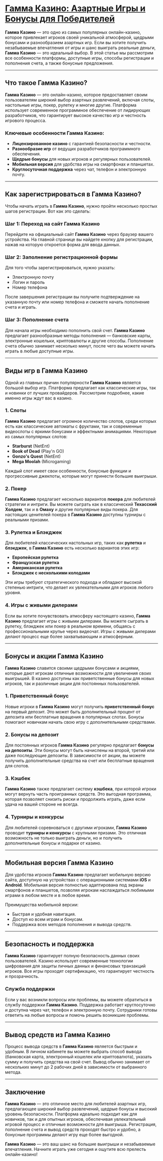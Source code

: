 # [Гамма Казино: Азартные Игры и Бонусы для Победителей](https://brandplay.link/RD52jZbL)

**Гамма Казино** — это одно из самых популярных онлайн-казино, которое привлекает игроков своей уникальной атмосферой, щедрыми бонусами и разнообразием азартных игр. Если вы хотите получить незабываемые впечатления от игры и шанс выиграть реальные деньги, **Гамма Казино** — это идеальный выбор. В этой статье мы рассмотрим все особенности платформы, доступные игры, способы регистрации и пополнения счета, а также бонусные предложения.

***

## Что такое Гамма Казино?

**Гамма Казино** — это онлайн-казино, которое предоставляет своим пользователям широкий выбор азартных развлечений, включая слоты, настольные игры, покер, рулетку и многие другие. Платформа использует современное программное обеспечение от лидирующих разработчиков, что гарантирует высокое качество игр и честность игрового процесса.

### Ключевые особенности Гамма Казино:

* **Лицензированное казино** с гарантией безопасности и честности.
* **Разнообразие игр** от ведущих разработчиков программного обеспечения.
* **Щедрые бонусы** для новых игроков и регулярных пользователей.
* **Мобильная версия** для удобства игры на смартфонах и планшетах.
* **Круглосуточная поддержка** через чат, телефон и электронную почту.

***

## Как зарегистрироваться в Гамма Казино?

Чтобы начать играть в **Гамма Казино**, нужно пройти несколько простых шагов регистрации. Вот как это сделать:

### Шаг 1: Переход на сайт Гамма Казино

Перейдите на официальный сайт **Гамма Казино** через браузер вашего устройства. На главной странице вы найдете кнопку для регистрации, нажав на которую откроется форма для ввода данных.

### Шаг 2: Заполнение регистрационной формы

Для того чтобы зарегистрироваться, нужно указать:

* Электронную почту
* Логин и пароль
* Номер телефона

После завершения регистрации вы получите подтверждение на указанную почту или номер телефона и сможете начать пополнение счета и играть.

### Шаг 3: Пополнение счета

Для начала игры необходимо пополнить свой счет. **Гамма Казино** предлагает разнообразные методы пополнения — банковские карты, электронные кошельки, криптовалюты и другие способы. Пополнение счета обычно занимает несколько минут, после чего вы можете начать играть в любые доступные игры.

***

## Виды игр в Гамма Казино

Одной из главных причин популярности **Гамма Казино** является большой выбор игр. Платформа предлагает как классические игры, так и новинки от лучших провайдеров. Рассмотрим подробнее, какие именно игры ждут вас в казино.

### 1. Слоты

**Гамма Казино** предлагает огромное количество слотов, среди которых есть как классические автоматы с фруктами, так и современные видеослоты с яркими бонусами и эффектными анимациями. Некоторые из самых популярных слотов:

* **Starburst** (NetEnt)
* **Book of Dead** (Play'n GO)
* **Gonzo's Quest** (NetEnt)
* **Mega Moolah** (Microgaming)

Каждый слот имеет свои особенности, бонусные функции и прогрессивные джекпоты, которые могут принести большие выигрыши.

### 2. Покер

**Гамма Казино** предлагает несколько вариантов **покера** для любителей стратегии и интриги. Вы можете сыграть как в классический **Техасский Холдем**, так и в **Омаху** и другие популярные виды покера. Для настоящих ценителей покера в **Гамма Казино** доступны турниры с реальными призами.

### 3. Рулетка и Блэкджек

Для любителей классических настольных игр, таких как **рулетка** и **блэкджек**, в **Гамма Казино** есть несколько вариантов этих игр:

* **Европейская рулетка**
* **Французская рулетка**
* **Американская рулетка**
* **Блэкджек с несколькими колодами**

Эти игры требуют стратегического подхода и обладают высокой степенью интриги, что делает их увлекательными для игроков любого уровня.

### 4. Игры с живыми дилерами

Если вы хотите почувствовать атмосферу настоящего казино, **Гамма Казино** предлагает игры с живыми дилерами. Вы можете сыграть в рулетку, блэкджек или покер в реальном времени, общаясь с профессиональными крупье через видеочат. Игры с живыми дилерами делают процесс еще более захватывающим и атмосферным.

***

## Бонусы и акции Гамма Казино

**Гамма Казино** славится своими щедрыми бонусами и акциями, которые дают игрокам отличные возможности для увеличения своих выигрышей. В казино доступны как приветственные бонусы для новых игроков, так и различные акции для постоянных пользователей.

### 1. Приветственный бонус

Новые игроки в **Гамма Казино** могут получить **приветственный бонус** на первый депозит. Это может быть дополнительный процент от депозита или бесплатные вращения в популярных слотах. Бонусы помогают новичкам начать свою игру с дополнительными средствами.

### 2. Бонусы на депозит

Для постоянных игроков **Гамма Казино** регулярно предлагает **бонусы на депозиты**. Эти бонусы могут быть начислены на второй, третий или даже последующие депозиты. В зависимости от акции, вы можете получить дополнительные средства на счет или бесплатные вращения для слотов.

### 3. Кэшбек

**Гамма Казино** также предлагает систему **кэшбека**, при которой игроки могут вернуть часть проигранных средств. Это выгодная программа, которая позволяет снизить риски и продолжить играть, даже если удача на вашей стороне не всегда.

### 4. Турниры и конкурсы

Для любителей соревноваться с другими игроками, **Гамма Казино** проводит **турниры и конкурсы** с крупными призами. Это отличная возможность не только выиграть деньги, но и получить дополнительные бонусы и подарки от казино.

***

## Мобильная версия Гамма Казино

Для удобства игроков **Гамма Казино** предлагает мобильную версию сайта, доступную на устройствах с операционными системами **iOS** и **Android**. Мобильная версия полностью адаптирована под экраны смартфонов и планшетов, позволяя игрокам наслаждаться любимыми играми в любом месте и в любое время.

Преимущества мобильной версии:

* Быстрая и удобная навигация.
* Доступ ко всем играм и бонусам.
* Поддержка всех методов пополнения и вывода средств.

***

## Безопасность и поддержка

**Гамма Казино** гарантирует полную безопасность данных своих пользователей. Казино использует современные технологии шифрования для защиты личных данных и финансовых транзакций игроков. Все игры проходят сертификацию, что гарантирует честность и прозрачность.

### Служба поддержки

Если у вас возникли вопросы или проблемы, вы можете обратиться в службу поддержки **Гамма Казино**. Поддержка работает круглосуточно и доступна через чат, телефон и электронную почту. Сотрудники готовы ответить на любые вопросы и помочь решить возникшие проблемы.

***

## Вывод средств из Гамма Казино

Процесс вывода средств в **Гамма Казино** является быстрым и удобным. В личном кабинете вы можете выбрать способ вывода (банковская карта, электронный кошелек или криптовалюта), указать сумму и получить средства на свой счет. Вывод обычно занимает от нескольких минут до 2 рабочих дней в зависимости от выбранного метода.

***

## Заключение

**Гамма Казино** — это отличное место для любителей азартных игр, предлагающее широкий выбор развлечений, щедрые бонусы и высокий уровень безопасности. Платформа идеально подходит как для новичков, так и для опытных игроков, обеспечивая увлекательный игровой процесс и отличные возможности для выигрыша. Регистрация, пополнение счета и вывод средств проходят быстро и удобно, а бонусные программы делают игру еще более выгодной.

**Гамма Казино** — это ваш шанс на большие выигрыши и незабываемые впечатления. Начните играть уже сегодня и ощутите всю прелесть онлайн-казино!
